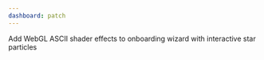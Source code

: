 ```yaml
---
dashboard: patch
---
```


Add WebGL ASCII shader effects to onboarding wizard with interactive star particles
